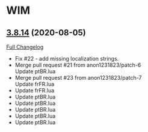 # WIM

## [3.8.14](https://github.com/sylvanaar/wow-instant-messenger/tree/3.8.14) (2020-08-05)
[Full Changelog](https://github.com/sylvanaar/wow-instant-messenger/compare/3.8.13...3.8.14) 

- Fix #22 - add missing localization strings.  
- Merge pull request #21 from anon1231823/patch-6  
    Update ptBR.lua  
- Merge pull request #23 from anon1231823/patch-7  
    Update frFR.lua  
- Update frFR.lua  
- Update ptBR.lua  
- Update ptBR.lua  
- Update ptBR.lua  
- Update ptBR.lua  
- Update ptBR.lua  